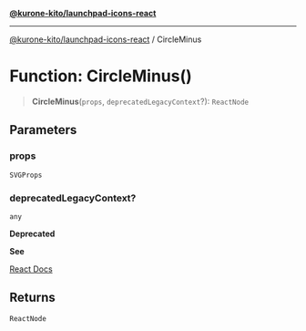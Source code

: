 [**@kurone-kito/launchpad-icons-react**](../README.md)

***

[@kurone-kito/launchpad-icons-react](../globals.md) / CircleMinus

# Function: CircleMinus()

> **CircleMinus**(`props`, `deprecatedLegacyContext`?): `ReactNode`

## Parameters

### props

`SVGProps`

### deprecatedLegacyContext?

`any`

**Deprecated**

**See**

[React Docs](https://legacy.reactjs.org/docs/legacy-context.html#referencing-context-in-lifecycle-methods)

## Returns

`ReactNode`

